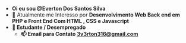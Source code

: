 - <strong> Oi eu sou  @Everton Dos Santos Silva</strong>
- 👀 Atualmente me Interesso por <strong>Desenvolvimento Web Back end em PHP e Front End Com <strong>HTML , CSS e Javascript </strong>
- 🌱 Estudante / Desempregado
  - 📫 Email para Contato <strong>3v3rton316@gmail.com</strong>
  

<!---
EvertonSantos1/EvertonSantos1 is a ✨ special ✨ repository because its `README.md` (this file) appears on your GitHub profile.
You can click the Preview link to take a look at your changes.
--->
